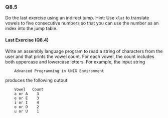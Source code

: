 ### Q8.5

Do the last exercise using an indirect jump. Hint: Use ```xlat``` to translate vowels to five consecutive numbers so that you can use the number as an index into the jump table.

#### Last Exercise (Q8.4)

Write an assembly language program to read a string of characters from the user and that prints the vowel count. For each vowel, the count includes both uppercase and lowercase letters. For example, the input string

```
	Advanced Programming in UNIX Environment
```

produces the following output:

```
	Vowel 	Count
	a or A 	  3
	e or E    3
	i or I    4
	o or O    2
	u or U    1
```

